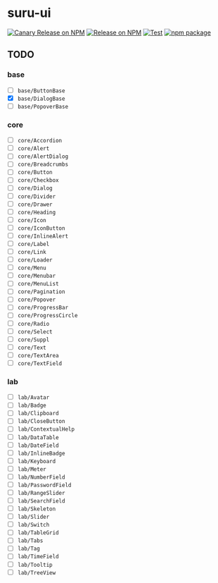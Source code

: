# suru-ui

[![Canary Release on NPM](https://github.com/tai-kun/suru-ui/actions/workflows/canary-release.yaml/badge.svg)](https://github.com/tai-kun/suru-ui/actions/workflows/canary-release.yaml)
[![Release on NPM](https://github.com/tai-kun/suru-ui/actions/workflows/release.yaml/badge.svg)](https://github.com/tai-kun/suru-ui/actions/workflows/release.yaml)
[![Test](https://github.com/tai-kun/suru-ui/actions/workflows/test.yaml/badge.svg)](https://github.com/tai-kun/suru-ui/actions/workflows/test.yaml)
[![npm package](https://badge.fury.io/js/suru-ui.svg)](https://badge.fury.io/js/suru-ui)

## TODO

### base

- [ ] `base/ButtonBase`
- [x] `base/DialogBase`
- [ ] `base/PopoverBase`

### core

- [ ] `core/Accordion`
- [ ] `core/Alert`
- [ ] `core/AlertDialog`
- [ ] `core/Breadcrumbs`
- [ ] `core/Button`
- [ ] `core/Checkbox`
- [ ] `core/Dialog`
- [ ] `core/Divider`
- [ ] `core/Drawer`
- [ ] `core/Heading`
- [ ] `core/Icon`
- [ ] `core/IconButton`
- [ ] `core/InlineAlert`
- [ ] `core/Label`
- [ ] `core/Link`
- [ ] `core/Loader`
- [ ] `core/Menu`
- [ ] `core/Menubar`
- [ ] `core/MenuList`
- [ ] `core/Pagination`
- [ ] `core/Popover`
- [ ] `core/ProgressBar`
- [ ] `core/ProgressCircle`
- [ ] `core/Radio`
- [ ] `core/Select`
- [ ] `core/Suppl`
- [ ] `core/Text`
- [ ] `core/TextArea`
- [ ] `core/TextField`

### lab

- [ ] `lab/Avatar`
- [ ] `lab/Badge`
- [ ] `lab/Clipboard`
- [ ] `lab/CloseButton`
- [ ] `lab/ContextualHelp`
- [ ] `lab/DataTable`
- [ ] `lab/DateField`
- [ ] `lab/InlineBadge`
- [ ] `lab/Keyboard`
- [ ] `lab/Meter`
- [ ] `lab/NumberField`
- [ ] `lab/PasswordField`
- [ ] `lab/RangeSlider`
- [ ] `lab/SearchField`
- [ ] `lab/Skeleton`
- [ ] `lab/Slider`
- [ ] `lab/Switch`
- [ ] `lab/TableGrid`
- [ ] `lab/Tabs`
- [ ] `lab/Tag`
- [ ] `lab/TimeField`
- [ ] `lab/Tooltip`
- [ ] `lab/TreeView`
